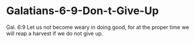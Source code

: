 # Galatians-6-9-Don-t-Give-Up
Gal. 6:9 Let us not become weary in doing good, for at the proper time we will reap a harvest if we do not give up.
